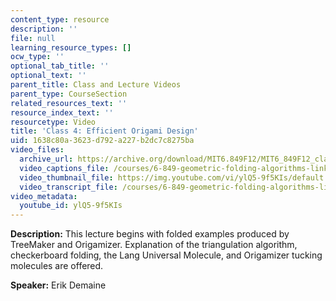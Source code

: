 ```yaml
---
content_type: resource
description: ''
file: null
learning_resource_types: []
ocw_type: ''
optional_tab_title: ''
optional_text: ''
parent_title: Class and Lecture Videos
parent_type: CourseSection
related_resources_text: ''
resource_index_text: ''
resourcetype: Video
title: 'Class 4: Efficient Origami Design'
uid: 1638c80a-3623-d792-a227-b2dc7c8275ba
video_files:
  archive_url: https://archive.org/download/MIT6.849F12/MIT6_849F12_class04_300k.mp4
  video_captions_file: /courses/6-849-geometric-folding-algorithms-linkages-origami-polyhedra-fall-2012/08b66ae3b2f45406afb4cd6e0882212d_ylQ5-9f5KIs.vtt
  video_thumbnail_file: https://img.youtube.com/vi/ylQ5-9f5KIs/default.jpg
  video_transcript_file: /courses/6-849-geometric-folding-algorithms-linkages-origami-polyhedra-fall-2012/b67bcae394e440e6691812c6c9c6423d_ylQ5-9f5KIs.pdf
video_metadata:
  youtube_id: ylQ5-9f5KIs
---
```


**Description:** This lecture begins with folded examples produced by TreeMaker and Origamizer. Explanation of the triangulation algorithm, checkerboard folding, the Lang Universal Molecule, and Origamizer tucking molecules are offered.

**Speaker:** Erik Demaine